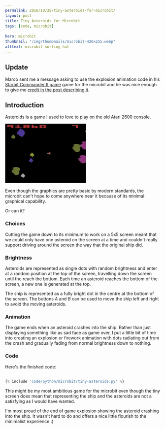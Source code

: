 ```yaml
---
permalink: 2016/10/28/tiny-asteroids-for-microbit/
layout: post
title: Tiny Asteroids for Microbit
tags: [code, microbit]

hero: microbit
thumbnail: "/img/thumbnails/microbit-420x255.webp"
alttext: microbit sorting hat
---
```


## Update

Marco sent me a message asking to use the explosion animation code in his [Starbit Commander II game](https://github.com/marc0janssen/Starbit-Commander-II) game for the microbit and he was nice enough to give me [credit in the post describing it](https://mjanssen.nl/2021/04/08/starbit-commander-ii/). 


## Introduction

Asteroids is a game I used to love to play on the old Atari 2600 console.

![asteroids](/img/posts/tiny-asteroids-for-microbit/asteroids.webp)

Even though the graphics are pretty basic by modern standards, the microbit can't hope to
come anywhere near it because of its minimal graphical capability.

Or can it?

### Choices

Cutting the game down to its minimum to work on a 5x5 screen meant that we could only
have one asteroid on the screen at a time and couldn't really support driving around the
screen the way that the original ship did.

### Brightness

Asteroids are represented as single dots with random brightness and enter at a random
position at the top of the screen, travelling down the screen until the reach the bottom.
Each time an asteroid reaches the bottom of the screen, a new one is generated at the top.

The ship is represented as a fully bright dot in the centre at the bottom of the screen. The buttons
_A_ and _B_ can be used to move the ship left and right to avoid the moving asteroids.

### Animation

The game ends when an asteroid crashes into the ship. Rather than just displaying something like
as sad face as game over, I put a little bit of time into creating an explosion or firework
animation with dots radiating out from the crash and gradually fading from normal brightness down
to nothing.

### Code

Here's the finished code:

```python

{% include 'code/python/microbit/tiny-asteroids.py' %}

```

This might be my most ambitious game for the microbit even though the tiny screen does
mean that representing the ship and the asteroids are not a satisfying as I would have
wanted.

I'm most proud of the end of game explosion showing the asteroid crashing into the ship. It wasn't
hard to do and offers a nice little flourish to the minimalist experience :)

